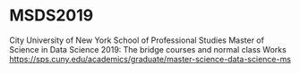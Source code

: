 # MSDS2019
City University of New York School of Professional Studies Master of Science in Data Science 2019: The bridge courses and normal class Works
https://sps.cuny.edu/academics/graduate/master-science-data-science-ms
